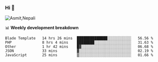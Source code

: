 ### Hi 👋

![Asmit,Nepali](https://media.giphy.com/media/L8K62iTDkzGX6/giphy.gif)
<!--
**asmit99nepali/asmit99nepali** is a ✨ _special_ ✨ repository because its `README.md` (this file) appears on your GitHub profile.

Here are some ideas to get you started:

- 🔭 I’m currently working on ...
- 🌱 I’m currently learning ...
- 👯 I’m looking to collaborate on ...
- 🤔 I’m looking for help with ...
- 💬 Ask me about ...
- 📫 How to reach me: ...
- 😄 Pronouns: ...
- ⚡ Fun fact: ...
-->


📊 **Weekly development breakdown**
<!--START_SECTION:waka-->

```text
Blade Template   14 hrs 26 mins  ██████████████░░░░░░░░░░░   56.56 %
PHP              8 hrs 4 mins    ████████░░░░░░░░░░░░░░░░░   31.63 %
Other            1 hr 42 mins    █▓░░░░░░░░░░░░░░░░░░░░░░░   06.68 %
JSON             33 mins         ▓░░░░░░░░░░░░░░░░░░░░░░░░   02.19 %
JavaScript       25 mins         ▒░░░░░░░░░░░░░░░░░░░░░░░░   01.66 %
```

<!--END_SECTION:waka-->

